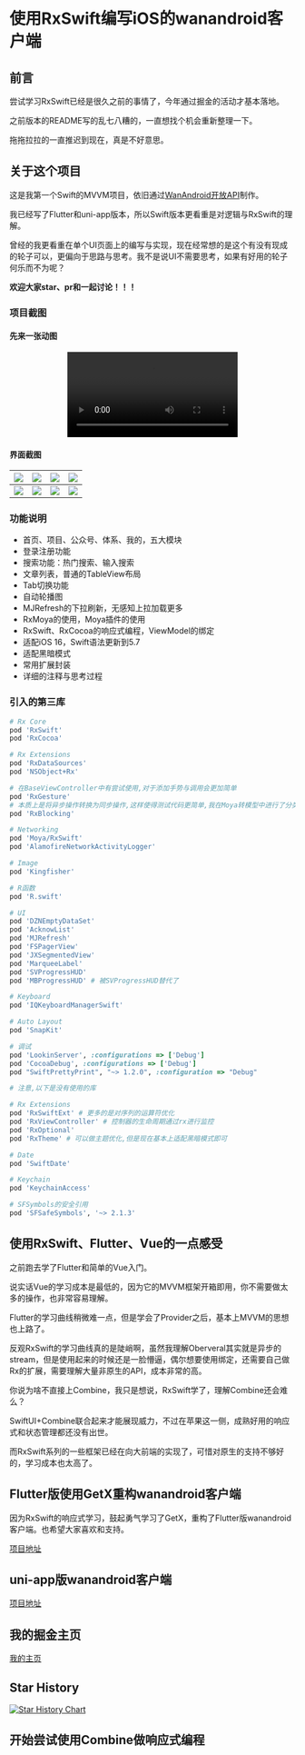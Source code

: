 # 使用RxSwift编写iOS的wanandroid客户端

## 前言

尝试学习RxSwift已经是很久之前的事情了，今年通过掘金的活动才基本落地。

之前版本的README写的乱七八糟的，一直想找个机会重新整理一下。

拖拖拉拉的一直推迟到现在，真是不好意思。

## 关于这个项目

这是我第一个Swift的MVVM项目，依旧通过[WanAndroid开放API](https://www.wanandroid.com/)制作。

我已经写了Flutter和uni-app版本，所以Swift版本更看重是对逻辑与RxSwift的理解。

曾经的我更看重在单个UI页面上的编写与实现，现在经常想的是这个有没有现成的轮子可以，更偏向于思路与思考。我不是说UI不需要思考，如果有好用的轮子何乐而不为呢？

**欢迎大家star、pr和一起讨论！！！**

### 项目截图

#### 先来一张动图

<div align="center">

![](ScreenShots/example.mov)

</div>

#### 界面截图

| ![](ScreenShots/1.PNG) | ![](ScreenShots/2.PNG) | ![](ScreenShots/3.PNG) | ![](ScreenShots/4.PNG) |
| --- | --- | --- | --- |
| ![](ScreenShots/5.PNG) | ![](ScreenShots/6.PNG) | ![](ScreenShots/7.PNG) | ![](ScreenShots/8.PNG) |  

### 功能说明

* 首页、项目、公众号、体系、我的，五大模块
* 登录注册功能
* 搜索功能：热门搜索、输入搜索
* 文章列表，普通的TableView布局
* Tab切换功能
* 自动轮播图
* MJRefresh的下拉刷新，无感知上拉加载更多
* RxMoya的使用，Moya插件的使用
* RxSwift、RxCocoa的响应式编程，ViewModel的绑定
* 适配iOS 16，Swift语法更新到5.7
* 适配黑暗模式
* 常用扩展封装
* 详细的注释与思考过程

### 引入的第三库

```ruby
# Rx Core
pod 'RxSwift'
pod 'RxCocoa'

# Rx Extensions
pod 'RxDataSources'
pod 'NSObject+Rx'

# 在BaseViewController中有尝试使用,对于添加手势与调用会更加简单
pod 'RxGesture'
# 本质上是将异步操作转换为同步操作,这样使得测试代码更简单,我在Moya转模型中进行了分类编写,可以直接转为可以使用的Result类型
pod 'RxBlocking'

# Networking
pod 'Moya/RxSwift'
pod 'AlamofireNetworkActivityLogger'

# Image
pod 'Kingfisher'

# R函数
pod 'R.swift'

# UI
pod 'DZNEmptyDataSet'
pod 'AcknowList'
pod 'MJRefresh'
pod 'FSPagerView'
pod 'JXSegmentedView'
pod 'MarqueeLabel'
pod 'SVProgressHUD'
pod 'MBProgressHUD' # 被SVProgressHUD替代了

# Keyboard
pod 'IQKeyboardManagerSwift'

# Auto Layout
pod 'SnapKit'

# 调试
pod 'LookinServer', :configurations => ['Debug']
pod 'CocoaDebug', :configurations => ['Debug']
pod "SwiftPrettyPrint", "~> 1.2.0", :configuration => "Debug"

# 注意,以下是没有使用的库

# Rx Extensions
pod 'RxSwiftExt' # 更多的是对序列的运算符优化
pod 'RxViewController' # 控制器的生命周期通过rx进行监控
pod 'RxOptional'
pod 'RxTheme' # 可以做主题优化,但是现在基本上适配黑暗模式即可

# Date
pod 'SwiftDate'

# Keychain
pod 'KeychainAccess'

# SFSymbols的安全引用
pod 'SFSafeSymbols', '~> 2.1.3'
```

## 使用RxSwift、Flutter、Vue的一点感受

之前跑去学了Flutter和简单的Vue入门。

说实话Vue的学习成本是最低的，因为它的MVVM框架开箱即用，你不需要做太多的操作，也非常容易理解。

Flutter的学习曲线稍微难一点，但是学会了Provider之后，基本上MVVM的思想也上路了。

反观RxSwift的学习曲线真的是陡峭啊，虽然我理解Oberveral其实就是异步的stream，但是使用起来的时候还是一脸懵逼，偶尔想要使用绑定，还需要自己做Rx的扩展，需要理解大量非原生的API，成本非常的高。

你说为啥不直接上Combine，我只是想说，RxSwift学了，理解Combine还会难么？

SwiftUI+Combine联合起来才能展现威力，不过在苹果这一侧，成熟好用的响应式和状态管理都还没有出世。

而RxSwift系列的一些框架已经在向大前端的实现了，可惜对原生的支持不够好的，学习成本也太高了。

## Flutter版使用GetX重构wanandroid客户端

因为RxSwift的响应式学习，鼓起勇气学习了GetX，重构了Flutter版wanandroid客户端。也希望大家喜欢和支持。

[项目地址](https://github.com/seasonZhu/GetXStudy)

## uni-app版wanandroid客户端

[项目地址](https://github.com/seasonZhu/UniAppPlayAndroid)

## 我的掘金主页

[我的主页](https://juejin.cn/user/4353721778057997)

## Star History

[![Star History Chart](https://api.star-history.com/svg?repos=seasonZhu/RxStudy&type=Date)](https://star-history.com/#seasonZhu/RxStudy&Date)

## 开始尝试使用Combine做响应式编程
